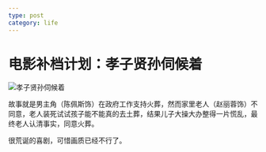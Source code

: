 ```yaml
---
type: post
category: life
---
```

# 电影补档计划：孝子贤孙伺候着

![孝子贤孙伺候着](https://img9.doubanio.com/view/photo/l/public/p2376859119.webp)

故事就是男主角（陈佩斯饰）在政府工作支持火葬，然而家里老人（赵丽蓉饰）不同意，老人装死试试孩子能不能真的去土葬，结果儿子大操大办整得一片慌乱，最终老人认清事实，同意火葬。

很荒诞的喜剧，可惜画质已经不行了。